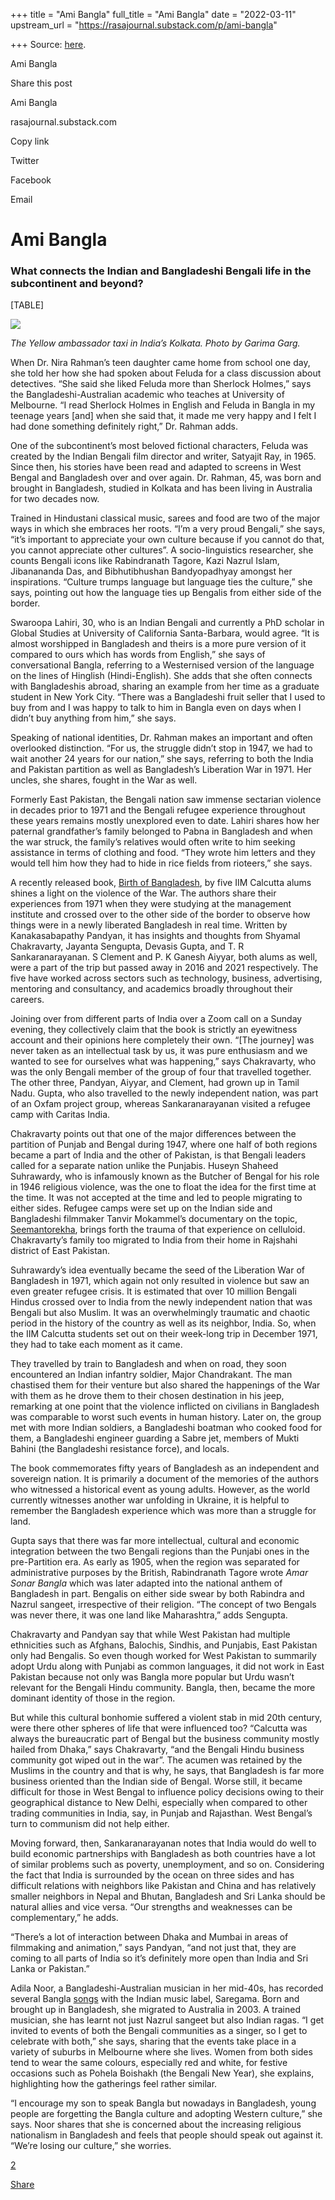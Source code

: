 +++
title = "Ami Bangla"
full_title = "Ami Bangla"
date = "2022-03-11"
upstream_url = "https://rasajournal.substack.com/p/ami-bangla"

+++
Source: [here](https://rasajournal.substack.com/p/ami-bangla).

Ami Bangla 



Share this post

Ami Bangla

rasajournal.substack.com

Copy link

Twitter

Facebook

Email

# Ami Bangla

### What connects the Indian and Bangladeshi Bengali life in the subcontinent and beyond?

[TABLE]

![](https://cdn.substack.com/image/fetch/w_1456,c_limit,f_auto,q_auto:good,fl_progressive:steep/https%3A%2F%2Fbucketeer-e05bbc84-baa3-437e-9518-adb32be77984.s3.amazonaws.com%2Fpublic%2Fimages%2F574e80a7-f3cc-476d-a413-bd009f7fb8da_6264x4180.jpeg)

*The Yellow ambassador taxi in India’s Kolkata. Photo by Garima Garg.*

When Dr. Nira Rahman’s teen daughter came home from school one day, she told her how she had spoken about Feluda for a class discussion about detectives. “She said she liked Feluda more than Sherlock Holmes,” says the Bangladeshi-Australian academic who teaches at University of Melbourne. “I read Sherlock Holmes in English and Feluda in Bangla in my teenage years \[and\] when she said that, it made me very happy and I felt I had done something definitely right,” Dr. Rahman adds.

One of the subcontinent’s most beloved fictional characters, Feluda was created by the Indian Bengali film director and writer, Satyajit Ray, in 1965. Since then, his stories have been read and adapted to screens in West Bengal and Bangladesh over and over again. Dr. Rahman, 45, was born and brought in Bangladesh, studied in Kolkata and has been living in Australia for two decades now.

Trained in Hindustani classical music, sarees and food are two of the major ways in which she embraces her roots. “I’m a very proud Bengali,” she says, “it’s important to appreciate your own culture because if you cannot do that, you cannot appreciate other cultures”. A socio-linguistics researcher, she counts Bengali icons like Rabindranath Tagore, Kazi Nazrul Islam, Jibanananda Das, and Bibhutibhushan Bandyopadhyay amongst her inspirations. “Culture trumps language but language ties the culture,” she says, pointing out how the language ties up Bengalis from either side of the border.

Swaroopa Lahiri, 30, who is an Indian Bengali and currently a PhD scholar in Global Studies at University of California Santa-Barbara, would agree. “It is almost worshipped in Bangladesh and theirs is a more pure version of it compared to ours which has words from English,” she says of conversational Bangla, referring to a Westernised version of the language on the lines of Hinglish (Hindi-English). She adds that she often connects with Bangladeshis abroad, sharing an example from her time as a graduate student in New York City. “There was a Bangladeshi fruit seller that I used to buy from and I was happy to talk to him in Bangla even on days when I didn’t buy anything from him,” she says.

Speaking of national identities, Dr. Rahman makes an important and often overlooked distinction. “For us, the struggle didn’t stop in 1947, we had to wait another 24 years for our nation,” she says, referring to both the India and Pakistan partition as well as Bangladesh’s Liberation War in 1971. Her uncles, she shares, fought in the War as well.

Formerly East Pakistan, the Bengali nation saw immense sectarian violence in decades prior to 1971 and the Bengali refugee experience throughout these years remains mostly unexplored even to date. Lahiri shares how her paternal grandfather’s family belonged to Pabna in Bangladesh and when the war struck, the family’s relatives would often write to him seeking assistance in terms of clothing and food. “They wrote him letters and they would tell him how they had to hide in rice fields from rioteers,” she says.

A recently released book, [Birth of Bangladesh](https://www.amazon.in/dp/B09PSX36ZD/ref=dp-kindle-redirect?_encoding=UTF8&btkr=1), by five IIM Calcutta alums shines a light on the violence of the War. The authors share their experiences from 1971 when they were studying at the management institute and crossed over to the other side of the border to observe how things were in a newly liberated Bangladesh in real time. Written by Kanakasabapathy Pandyan, it has insights and thoughts from Shyamal Chakravarty, Jayanta Sengupta, Devasis Gupta, and T. R Sankaranarayanan. S Clement and P. K Ganesh Aiyyar, both alums as well, were a part of the trip but passed away in 2016 and 2021 respectively. The five have worked across sectors such as technology, business, advertising, mentoring and consultancy, and academics broadly throughout their careers.

Joining over from different parts of India over a Zoom call on a Sunday evening, they collectively claim that the book is strictly an eyewitness account and their opinions here completely their own. “\[The journey\] was never taken as an intellectual task by us, it was pure enthusiasm and we wanted to see for ourselves what was happening,” says Chakravarty, who was the only Bengali member of the group of four that travelled together. The other three, Pandyan, Aiyyar, and Clement, had grown up in Tamil Nadu. Gupta, who also travelled to the newly independent nation, was part of an Oxfam project group, whereas Sankaranarayanan visited a refugee camp with Caritas India.

Chakravarty points out that one of the major differences between the partition of Punjab and Bengal during 1947, where one half of both regions became a part of India and the other of Pakistan, is that Bengali leaders called for a separate nation unlike the Punjabis. Huseyn Shaheed Suhrawardy, who is infamously known as the Butcher of Bengal for his role in 1946 religious violence, was the one to float the idea for the first time at the time. It was not accepted at the time and led to people migrating to either sides. Refugee camps were set up on the Indian side and Bangladeshi filmmaker Tanvir Mokammel’s documentary on the topic, [Seemantorekha](https://www.youtube.com/watch?v=YYSLaiMzFGI), brings forth the trauma of that experience on celluloid. Chakravarty’s family too migrated to India from their home in Rajshahi district of East Pakistan.

Suhrawardy’s idea eventually became the seed of the Liberation War of Bangladesh in 1971, which again not only resulted in violence but saw an even greater refugee crisis. It is estimated that over 10 million Bengali Hindus crossed over to India from the newly independent nation that was Bengali but also Muslim. It was an overwhelmingly traumatic and chaotic period in the history of the country as well as its neighbor, India. So, when the IIM Calcutta students set out on their week-long trip in December 1971, they had to take each moment as it came.

They travelled by train to Bangladesh and when on road, they soon encountered an Indian infantry soldier, Major Chandrakant. The man chastised them for their venture but also shared the happenings of the War with them as he drove them to their chosen destination in his jeep, remarking at one point that the violence inflicted on civilians in Bangladesh was comparable to worst such events in human history. Later on, the group met with more Indian soldiers, a Bangladeshi boatman who cooked food for them, a Bangladeshi engineer guarding a Sabre jet, members of Mukti Bahini (the Bangladeshi resistance force), and locals.

The book commemorates fifty years of Bangladesh as an independent and sovereign nation. It is primarily a document of the memories of the authors who witnessed a historical event as young adults. However, as the world currently witnesses another war unfolding in Ukraine, it is helpful to remember the Bangladesh experience which was more than a struggle for land.

Gupta says that there was far more intellectual, cultural and economic integration between the two Bengali regions than the Punjabi ones in the pre-Partition era. As early as 1905, when the region was separated for administrative purposes by the British, Rabindranath Tagore wrote *Amar Sonar Bangla* which was later adapted into the national anthem of Bangladesh in part. Bengalis on either side swear by both Rabindra and Nazrul sangeet, irrespective of their religion. “The concept of two Bengals was never there, it was one land like Maharashtra,” adds Sengupta.

Chakravarty and Pandyan say that while West Pakistan had multiple ethnicities such as Afghans, Balochis, Sindhis, and Punjabis, East Pakistan only had Bengalis. So even though worked for West Pakistan to summarily adopt Urdu along with Punjabi as common languages, it did not work in East Pakistan because not only was Bangla more popular but Urdu wasn’t relevant for the Bengali Hindu community. Bangla, then, became the more dominant identity of those in the region.

But while this cultural bonhomie suffered a violent stab in mid 20th century, were there other spheres of life that were influenced too? “Calcutta was always the bureaucratic part of Bengal but the business community mostly hailed from Dhaka,” says Chakravarty, “and the Bengali Hindu business community got wiped out in the war”. The acumen was retained by the Muslims in the country and that is why, he says, that Bangladesh is far more business oriented than the Indian side of Bengal. Worse still, it became difficult for those in West Bengal to influence policy decisions owing to their geographical distance to New Delhi, especially when compared to other trading communities in India, say, in Punjab and Rajasthan. West Bengal’s turn to communism did not help either.

Moving forward, then, Sankaranarayanan notes that India would do well to build economic partnerships with Bangladesh as both countries have a lot of similar problems such as poverty, unemployment, and so on. Considering the fact that India is surrounded by the ocean on three sides and has difficult relations with neighbors like Pakistan and China and has relatively smaller neighbors in Nepal and Bhutan, Bangladesh and Sri Lanka should be natural allies and vice versa. “Our strengths and weaknesses can be complementary,” he adds.

“There’s a lot of interaction between Dhaka and Mumbai in areas of filmmaking and animation,” says Pandyan, “and not just that, they are coming to all parts of India so it’s definitely more open than India and Sri Lanka or Pakistan.”

Adila Noor, a Bangladeshi-Australian musician in her mid-40s, has recorded several Bangla [songs](https://www.saregama.com/artist/adila-noor_59821/songs) with the Indian music label, Saregama. Born and brought up in Bangladesh, she migrated to Australia in 2003. A trained musician, she has learnt not just Nazrul sangeet but also Indian ragas. “I get invited to events of both the Bengali communities as a singer, so I get to celebrate with both,” she says, sharing that the events take place in a variety of suburbs in Melbourne where she lives. Women from both sides tend to wear the same colours, especially red and white, for festive occasions such as Pohela Boishakh (the Bengali New Year), she explains, highlighting how the gatherings feel rather similar.

“I encourage my son to speak Bangla but nowadays in Bangladesh, young people are forgetting the Bangla culture and adopting Western culture,” she says. Noor shares that she is concerned about the increasing religious nationalism in Bangladesh and feels that people should speak out against it. “We’re losing our culture,” she worries.

[2](https://rasajournal.substack.com/p/ami-bangla/comments)

[Share](javascript:void(0))

